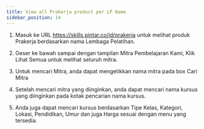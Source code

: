 ```yaml
---
title: View all Prakerja product per LP Name
sidebar_position: 14
---
```

1. Masuk ke URL https://skills.pintar.co/id/prakerja untuk melihat produk Prakerja berdasarkan nama Lembaga Pelatihan.



2. Geser ke bawah sampai dengan tampilan Mitra Pembelajaran Kami, Klik Lihat Semua untuk melihat seluruh mitra.



3. Untuk mencari Mitra, anda dapat mengetikkan nama mitra pada box Cari Mitra



4. Setelah mencari mitra yang diinginkan, anda dapat mencari nama kursus yang diinginkan pada kotak pencarian nama kursus.



5. Anda juga dapat mencari kursus berdasarkan Tipe Kelas, Kategori, Lokasi, Pendidikan, Umur dan juga Harga sesuai dengan menu yang tersedia.
